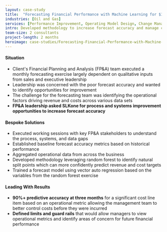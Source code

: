 ```yaml
---
layout: case-study
title:  "Forecasting Financial Performance with Machine Learning for $10B Oil & Gas Organization"
industries: [Oil and Gas]
services: [Performance Improvement, Operating Model Design, Change Management]
intro: Developed methodology to increase forecast accuracy and manage costs​
team-size: 2 consultants
project-length: 2 months
heroimage: case-studies/Forecasting-Financial-Performance-with-Machine-Learning-for-$10B-Oil-&-Gas-Organization.jpg
---
```


#### Situation
- Client's Financial Planning and Analysis (FP&A) team executed a monthly forecasting exercise largely dependent on qualitative inputs from sales and executive leadership ​
- Leadership was concerned with the poor forecast accuracy and wanted to identify opportunities for improvement​
- The challenge for the forecasting team was identifying the operational factors driving revenue and costs across various data sets​
- **FP&A leadership asked SLKone for process and systems improvement opportunities to increase forecast accuracy**

#### Bespoke Solutions
- Executed working sessions with key FP&A stakeholders to understand the process, systems, and data gaps​
- Established baseline forecast accuracy metrics based on historical performance​
- Aggregated operational data from across the business ​
- Developed methodology leveraging random forest to identify natural split points which can more confidently predict revenue and cost targets​
- Trained a forecast model using vector auto regression based on the variables from the random forest exercise​

#### Leading With Results
- **90%+ predictive accuracy at three months** for a significant cost line item based on an operational metric allowing the management team to better control costs before they were incurred​
- **Defined limits and guard rails** that would allow managers to view operational metrics and identify areas of concern for future financial performance

